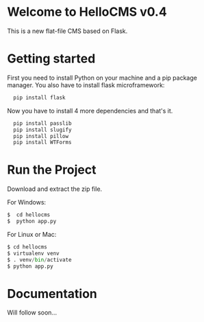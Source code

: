 # Welcome to HelloCMS v0.4

This is a new flat-file CMS based on Flask.

# Getting started

First you need to install Python on your machine and a pip package manager.
You also have to install flask microframework:

```python
  pip install flask
```

Now you have to install 4 more dependencies and that's it.

```python
  pip install passlib
  pip install slugify
  pip install pillow
  pip install WTForms
```

# Run the Project

Download and extract the zip file.

For Windows:
```python
$  cd hellocms
$  python app.py
```
For Linux or Mac:
```python
$ cd hellocms
$ virtualenv venv
$ . venv/bin/activate
$ python app.py
```

# Documentation

Will follow soon...

